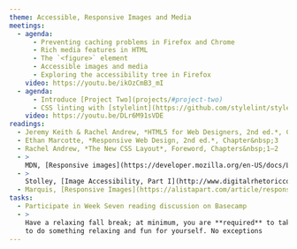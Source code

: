 ```yaml
---
theme: Accessible, Responsive Images and Media
meetings:
  - agenda:
      - Preventing caching problems in Firefox and Chrome
      - Rich media features in HTML
      - The `<figure>` element
      - Accessible images and media
      - Exploring the accessibility tree in Firefox
    video: https://youtu.be/ikOzCmB3_mI
  - agenda:
      - Introduce [Project Two](projects/#project-two)
      - CSS linting with [stylelint](https://github.com/stylelint/stylelint/blob/master/docs/user-guide/get-started.md); ITMD 361 [.stylelintrc](https://gist.github.com/profstolley/559aac5112928c7c24c628c6305b70b8#file-stylelintrc)
    video: https://youtu.be/DLr6M91sVDE
readings:
  - Jeremy Keith & Rachel Andrew, *HTML5 for Web Designers, 2nd ed.*, Chapter&nbsp;3
  - Ethan Marcotte, *Responsive Web Design, 2nd ed.*, Chapter&nbsp;3
  - Rachel Andrew, *The New CSS Layout*, Foreword, Chapters&nbsp;1–2
  - >
    MDN, [Responsive images](https://developer.mozilla.org/en-US/docs/Learn/HTML/Multimedia_and_embedding/Responsive_images)
  - >
    Stolley, [Image Accessibility, Part I](http://www.digitalrhetoriccollaborative.org/2016/06/15/image-accessibility-part-i-beyond-alt-attributes/) and [Part II](https://www.digitalrhetoriccollaborative.org/2016/06/21/image-accessibility-part-ii-beyond-src-attributes/)
  - Marquis, [Responsive Images](https://alistapart.com/article/responsive-images/)
tasks:
  - Participate in Week Seven reading discussion on Basecamp
  - >
    Have a relaxing fall break; at minimum, you are **required** to take at least a couple of hours
    to do something relaxing and fun for yourself. No exceptions
---
```

